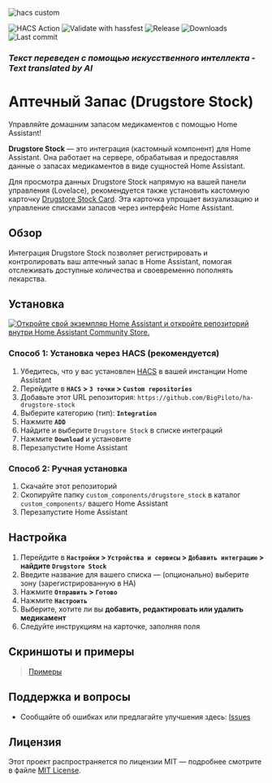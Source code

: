 ![hacs custom](https://img.shields.io/badge/hacs-custom-orange.svg)
<!-- ![HACS Default](https://img.shields.io/badge/HACS-Default-blue.svg) -->
![HACS Action](https://github.com/BigPiloto/ha-drugstore-stock/actions/workflows/validate.yaml/badge.svg)
![Validate with hassfest](https://github.com/BigPiloto/ha-drugstore-stock/actions/workflows/hassfest.yaml/badge.svg)
![Release](https://img.shields.io/github/v/release/BigPiloto/ha-drugstore-stock.svg)
![Downloads](https://img.shields.io/github/downloads/BigPiloto/ha-drugstore-stock/total.svg)
![Last commit](https://img.shields.io/github/last-commit/BigPiloto/ha-drugstore-stock.svg)

### _Текст переведен с помощью искусственного интеллекта_ - _Text translated by AI_
# Аптечный Запас (Drugstore Stock)

Управляйте домашним запасом медикаментов с помощью Home Assistant!

**Drugstore Stock** — это интеграция (кастомный компонент) для Home Assistant. Она работает на сервере, обрабатывая и предоставляя данные о запасах медикаментов в виде сущностей Home Assistant.

Для просмотра данных Drugstore Stock напрямую на вашей панели управления (Lovelace), рекомендуется также установить кастомную карточку [Drugstore Stock Card](https://github.com/BigPiloto/ha-drugstore-stock-card). Эта карточка упрощает визуализацию и управление списками запасов через интерфейс Home Assistant.

## Обзор

Интеграция Drugstore Stock позволяет регистрировать и контролировать ваш аптечный запас в Home Assistant, помогая отслеживать доступные количества и своевременно пополнять лекарства.

## Установка

[![Откройте свой экземпляр Home Assistant и откройте репозиторий внутри Home Assistant Community Store.](https://my.home-assistant.io/badges/hacs_repository.svg)](https://my.home-assistant.io/redirect/hacs_repository/?owner=BigPiloto&repository=ha-drugstore-stock&category=Integration)

### Способ 1: Установка через HACS (рекомендуется)

1. Убедитесь, что у вас установлен [HACS](https://hacs.xyz/) в вашей инстанции Home Assistant
2. Перейдите в **`HACS` > `3 точки` > `Custom repositories`**
3. Добавьте этот URL репозитория: `https://github.com/BigPiloto/ha-drugstore-stock`
4. Выберите категорию (тип): **`Integration`**
5. Нажмите **`ADD`**
6. Найдите и выберите `Drugstore Stock` в списке интеграций
7. Нажмите **`Download`** и установите
8. Перезапустите Home Assistant

### Способ 2: Ручная установка

1. Скачайте этот репозиторий
2. Скопируйте папку `custom_components/drugstore_stock` в каталог `custom_components/` вашего Home Assistant
3. Перезапустите Home Assistant

## Настройка

1. Перейдите в **`Настройки` > `Устройства и сервисы` > `Добавить интеграцию` > найдите `Drugstore Stock`**
2. Введите название для вашего списка — (опционально) выберите зону (зарегистрированную в HA)
3. Нажмите **`Отправить` > `Готово`**
4. Нажмите **`Настроить`**
5. Выберите, хотите ли вы **добавить, редактировать или удалить медикамент**
6. Следуйте инструкциям на карточке, заполняя поля

## Скриншоты и примеры

> [Примеры](../documentation/examples.ru.md)

## Поддержка и вопросы

- Сообщайте об ошибках или предлагайте улучшения здесь: [Issues](https://github.com/BigPiloto/ha-drugstore-stock/issues)

## Лицензия

Этот проект распространяется по лицензии MIT — подробнее смотрите в файле [MIT License](LICENSE).
